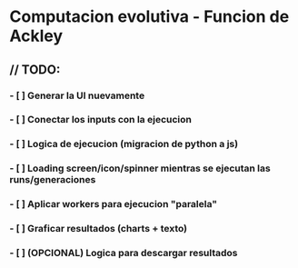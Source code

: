 # Computacion evolutiva - Funcion de Ackley

## // TODO:

### - [ ] Generar la UI nuevamente
### - [ ] Conectar los inputs con la ejecucion
### - [ ] Logica de ejecucion (migracion de python a js)
### - [ ] Loading screen/icon/spinner mientras se ejecutan las runs/generaciones
### - [ ] Aplicar workers para ejecucion "paralela"
### - [ ] Graficar resultados (charts + texto)
### - [ ] (OPCIONAL) Logica para descargar resultados

